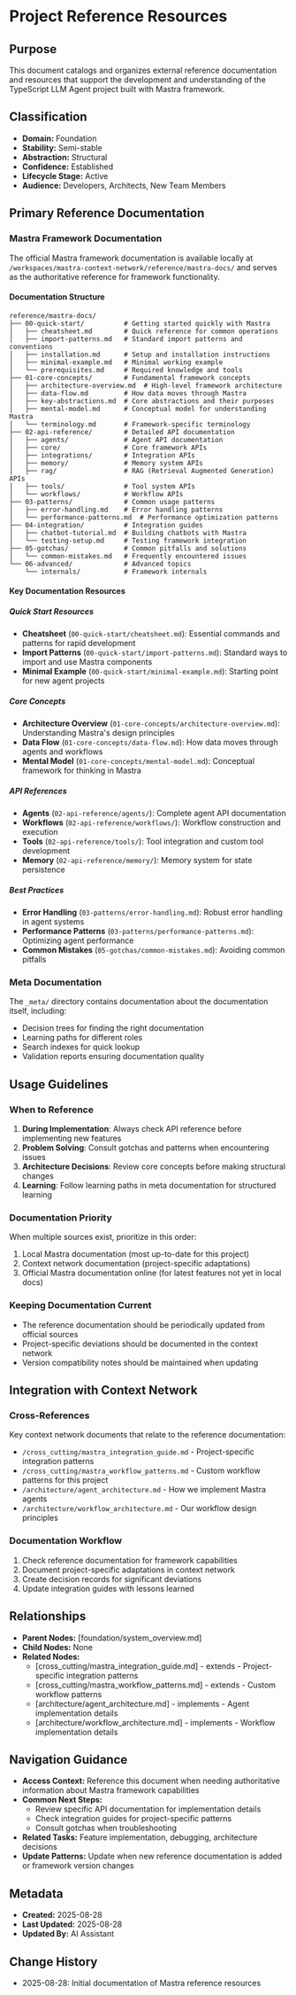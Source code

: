 # Project Reference Resources

## Purpose
This document catalogs and organizes external reference documentation and resources that support the development and understanding of the TypeScript LLM Agent project built with Mastra framework.

## Classification
- **Domain:** Foundation
- **Stability:** Semi-stable
- **Abstraction:** Structural
- **Confidence:** Established
- **Lifecycle Stage:** Active
- **Audience:** Developers, Architects, New Team Members

## Primary Reference Documentation

### Mastra Framework Documentation
The official Mastra framework documentation is available locally at `/workspaces/mastra-context-network/reference/mastra-docs/` and serves as the authoritative reference for framework functionality.

#### Documentation Structure

```
reference/mastra-docs/
├── 00-quick-start/          # Getting started quickly with Mastra
│   ├── cheatsheet.md        # Quick reference for common operations
│   ├── import-patterns.md   # Standard import patterns and conventions
│   ├── installation.md      # Setup and installation instructions
│   ├── minimal-example.md   # Minimal working example
│   └── prerequisites.md     # Required knowledge and tools
├── 01-core-concepts/        # Fundamental framework concepts
│   ├── architecture-overview.md  # High-level framework architecture
│   ├── data-flow.md         # How data moves through Mastra
│   ├── key-abstractions.md  # Core abstractions and their purposes
│   ├── mental-model.md      # Conceptual model for understanding Mastra
│   └── terminology.md       # Framework-specific terminology
├── 02-api-reference/        # Detailed API documentation
│   ├── agents/              # Agent API documentation
│   ├── core/                # Core framework APIs
│   ├── integrations/        # Integration APIs
│   ├── memory/              # Memory system APIs
│   ├── rag/                 # RAG (Retrieval Augmented Generation) APIs
│   ├── tools/               # Tool system APIs
│   └── workflows/           # Workflow APIs
├── 03-patterns/             # Common usage patterns
│   ├── error-handling.md    # Error handling patterns
│   └── performance-patterns.md  # Performance optimization patterns
├── 04-integration/          # Integration guides
│   ├── chatbot-tutorial.md  # Building chatbots with Mastra
│   └── testing-setup.md     # Testing framework integration
├── 05-gotchas/              # Common pitfalls and solutions
│   └── common-mistakes.md   # Frequently encountered issues
└── 06-advanced/             # Advanced topics
    └── internals/           # Framework internals
```

#### Key Documentation Resources

##### Quick Start Resources
- **Cheatsheet** (`00-quick-start/cheatsheet.md`): Essential commands and patterns for rapid development
- **Import Patterns** (`00-quick-start/import-patterns.md`): Standard ways to import and use Mastra components
- **Minimal Example** (`00-quick-start/minimal-example.md`): Starting point for new agent projects

##### Core Concepts
- **Architecture Overview** (`01-core-concepts/architecture-overview.md`): Understanding Mastra's design principles
- **Data Flow** (`01-core-concepts/data-flow.md`): How data moves through agents and workflows
- **Mental Model** (`01-core-concepts/mental-model.md`): Conceptual framework for thinking in Mastra

##### API References
- **Agents** (`02-api-reference/agents/`): Complete agent API documentation
- **Workflows** (`02-api-reference/workflows/`): Workflow construction and execution
- **Tools** (`02-api-reference/tools/`): Tool integration and custom tool development
- **Memory** (`02-api-reference/memory/`): Memory system for state persistence

##### Best Practices
- **Error Handling** (`03-patterns/error-handling.md`): Robust error handling in agent systems
- **Performance Patterns** (`03-patterns/performance-patterns.md`): Optimizing agent performance
- **Common Mistakes** (`05-gotchas/common-mistakes.md`): Avoiding common pitfalls

### Meta Documentation
The `_meta/` directory contains documentation about the documentation itself, including:
- Decision trees for finding the right documentation
- Learning paths for different roles
- Search indexes for quick lookup
- Validation reports ensuring documentation quality

## Usage Guidelines

### When to Reference
1. **During Implementation**: Always check API reference before implementing new features
2. **Problem Solving**: Consult gotchas and patterns when encountering issues
3. **Architecture Decisions**: Review core concepts before making structural changes
4. **Learning**: Follow learning paths in meta documentation for structured learning

### Documentation Priority
When multiple sources exist, prioritize in this order:
1. Local Mastra documentation (most up-to-date for this project)
2. Context network documentation (project-specific adaptations)
3. Official Mastra documentation online (for latest features not yet in local docs)

### Keeping Documentation Current
- The reference documentation should be periodically updated from official sources
- Project-specific deviations should be documented in the context network
- Version compatibility notes should be maintained when updating

## Integration with Context Network

### Cross-References
Key context network documents that relate to the reference documentation:
- `/cross_cutting/mastra_integration_guide.md` - Project-specific integration patterns
- `/cross_cutting/mastra_workflow_patterns.md` - Custom workflow patterns for this project
- `/architecture/agent_architecture.md` - How we implement Mastra agents
- `/architecture/workflow_architecture.md` - Our workflow design principles

### Documentation Workflow
1. Check reference documentation for framework capabilities
2. Document project-specific adaptations in context network
3. Create decision records for significant deviations
4. Update integration guides with lessons learned

## Relationships
- **Parent Nodes:** [foundation/system_overview.md]
- **Child Nodes:** None
- **Related Nodes:** 
  - [cross_cutting/mastra_integration_guide.md] - extends - Project-specific integration patterns
  - [cross_cutting/mastra_workflow_patterns.md] - extends - Custom workflow patterns
  - [architecture/agent_architecture.md] - implements - Agent implementation details
  - [architecture/workflow_architecture.md] - implements - Workflow implementation details

## Navigation Guidance
- **Access Context:** Reference this document when needing authoritative information about Mastra framework capabilities
- **Common Next Steps:** 
  - Review specific API documentation for implementation details
  - Check integration guides for project-specific patterns
  - Consult gotchas when troubleshooting
- **Related Tasks:** Feature implementation, debugging, architecture decisions
- **Update Patterns:** Update when new reference documentation is added or framework version changes

## Metadata
- **Created:** 2025-08-28
- **Last Updated:** 2025-08-28
- **Updated By:** AI Assistant

## Change History
- 2025-08-28: Initial documentation of Mastra reference resources